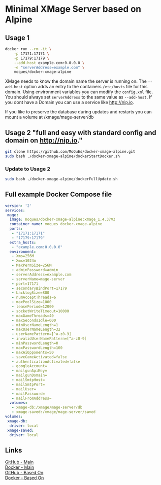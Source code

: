 # Minimal XMage Server based on Alpine

## Usage 1
```bash
docker run --rm -it \
	-p 17171:17171 \
	-p 17179:17179 \
	--add-host example.com:0.0.0.0 \
	-e "serverAddress=example.com" \
	moques/docker-xmage-alpine
```

XMage needs to know the domain name the server is running on. The `--add-host` option adds an entry to the containers `/etc/hosts` file for this domain. 
Using environment variables you can modify the `config.xml` file.
You should always set `serverAddress` to the same value as `--add-host`.
If you dont have a Domain you can use a service like http://nip.io.

If you like to preserve the database during updates and restarts you can mount a volume at /xmage/mage-server/db

## Usage 2 "full and easy with standard config and domain on http://nip.io."
```bash
git clone https://github.com/MoQuEs/docker-xmage-alpine.git
sudo bash ./docker-xmage-alpine/dockerStartDocker.sh
```

### Update to Usage 2
```bash
sudo bash ./docker-xmage-alpine/dockerFullUpdate.sh
```

## Full example Docker Compose file
```yaml
version: '2'
services:
 mage:
  image: moques/docker-xmage-alpine:xmage_1.4.37V3
  container_name: moques_docker-xmage-alpine
  ports:
   - "17171:17171"
   - "17179:17179"
  extra_hosts:
   - "example.com:0.0.0.0"
  environment:
   - Xms=256M
   - Xmx=1024m
   - MaxPermSize=256M
   - adminPassword=admin
   - serverAddress=example.com
   - serverName=mage-server
   - port=17171
   - secondaryBindPort=17179
   - backlogSize=800
   - numAcceptThreads=6
   - maxPoolSize=1000
   - leasePeriod=12000
   - socketWriteTimeout=10000
   - maxGameThreads=40
   - maxSecondsIdle=600
   - minUserNameLength=1
   - maxUserNameLength=32
   - userNamePattern=[^a-z0-9]
   - invalidUserNamePattern=[^a-z0-9]
   - minPasswordLength=0
   - maxPasswordLength=100
   - maxAiOpponents=50
   - saveGameActivated=false
   - authenticationActivated=false
   - googleAccount=
   - mailgunApiKey=
   - mailgunDomain=
   - mailSmtpHost=
   - mailSmtpPort=
   - mailUser=
   - mailPassword=
   - mailFromAddress=
  volumes:
   - xmage-db:/xmage/mage-server/db
   - xmage-saved:/xmage/mage-server/saved
volumes:
 xmage-db:
  driver: local
 xmage-saved:
  driver: local
```


## Links
[GitHub - Main](https://github.com/MoQuEs/docker-xmage-alpine/) \
[Docker - Main](https://hub.docker.com/r/moques/docker-xmage-alpine/) \
[GitHub - Based On](https://github.com/goesta/docker-xmage-alpine/) \
[Docker - Based On](https://hub.docker.com/r/goesta/xmage-alpine/)
